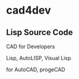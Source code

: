 # cad4dev
## Lisp Source Code

CAD for Developers

Lisp, AutoLISP, Visual Lisp

for AutoCAD, progeCAD